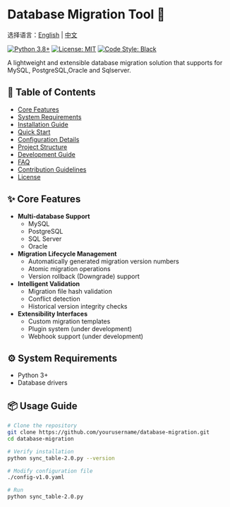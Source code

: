 # Database Migration Tool 🚀

选择语言：[English](README-EN.md) | [中文](README.md)

[![Python 3.8+](https://img.shields.io/badge/python-3.8%2B-blue)](https://www.python.org/)
[![License: MIT](https://img.shields.io/badge/License-MIT-green.svg)](https://opensource.org/licenses/MIT)
[![Code Style: Black](https://img.shields.io/badge/code%20style-black-000000.svg)](https://github.com/psf/black)

A lightweight and extensible database migration solution that supports for MySQL, PostgreSQL,Oracle and Sqlserver.

## 📌 Table of Contents

- [Core Features](#✨-core-features)
- [System Requirements](#⚙️-system-requirements)
- [Installation Guide](#📦-installation-guide)
- [Quick Start](#🚀-quick-start)
- [Configuration Details](#⚙️-configuration-details)
- [Project Structure](#📂-project-structure)
- [Development Guide](#👨💻-development-guide)
- [FAQ](#❓-faq)
- [Contribution Guidelines](#🤝-contribution-guidelines)
- [License](#📄-license)

## ✨ Core Features

- **Multi-database Support**
  - MySQL
  - PostgreSQL
  - SQL Server
  - Oracle
- **Migration Lifecycle Management**
  - Automatically generated migration version numbers
  - Atomic migration operations
  - Version rollback (Downgrade) support
- **Intelligent Validation**
  - Migration file hash validation
  - Conflict detection
  - Historical version integrity checks
- **Extensibility Interfaces**
  - Custom migration templates
  - Plugin system (under development)
  - Webhook support (under development)

## ⚙️ System Requirements

- Python 3+
- Database drivers

## 📦 Usage Guide

```bash
# Clone the repository
git clone https://github.com/yourusername/database-migration.git
cd database-migration

# Verify installation
python sync_table-2.0.py --version

# Modify configuration file
./config-v1.0.yaml

# Run
python sync_table-2.0.py

